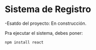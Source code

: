 <h1> Sistema de Registro </h1>

-Esatdo del proyecto: En construcción.

Pra ejecutar el sistema, debes poner:

```npm install react```
